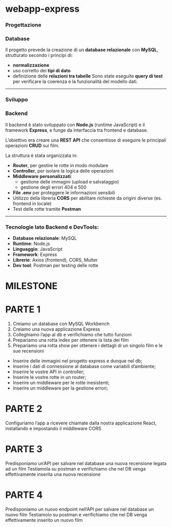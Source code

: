 # webapp-express

### **Progettazione**

### **Database**

Il progetto prevede la creazione di un **database relazionale** con **MySQL**, strutturato secondo i principi di:

- **normalizzazione**
- uso corretto dei **tipi di dato**
- definizione delle **relazioni tra tabelle**
  Sono state eseguite **query di test** per verificare la coerenza e la funzionalità del modello dati.

---

### **Sviluppo**

### **Backend**

Il backend è stato sviluppato con **Node.js** (runtime JavaScript) e il framework **Express**, e funge da interfaccia tra frontend e database.

L’obiettivo era creare una **REST API** che consentisse di eseguire le principali operazioni **CRUD** sui film.

La struttura è stata organizzata in:

- **Router**, per gestire le rotte in modo modulare
- **Controller**, per isolare la logica delle operazioni
- **Middleware personalizzati**:
  - gestione delle immagini (upload e salvataggio)
  - gestione degli errori 404 e 500
- **File .env** per proteggere le informazioni sensibili
- Utilizzo della libreria **CORS** per abilitare richieste da origini diverse (es. frontend in locale)
- Test delle rotte tramite **Postman**

---

### **Tecnologie lato Backend e DevTools:**

- **Database relazionale**: MySQL
- **Runtime**: Node.js
- **Linguaggio**: JavaScript
- **Framework**: Express
- **Librerie**: Axios (frontend), CORS, Multer
- **Dev tool**: Postman per testing delle rotte

# MILESTONE

# PARTE 1

<!-- Esercizio -->

1. Creiamo un database con MySQL Workbench
2. Creiamo una nuova applicazione Express
3. Colleghiamo l’app al db e verifichiamo che tutto funzioni
4. Prepariamo una rotta index per ottenere la lista dei film
5. Prepariamo una rotta show per ottenere i dettagli di un singolo film e le sue recensioni

<!-- Bonus -->

- Inserire delle immagini nel progetto express e dunque nel db;
- Inserire i dati di connessione al database come variabili d’ambiente;
- Inserire le vostre API in controller;
- Inserire le vostre rotte in un router;
- Inserire un middleware per le rotte inesistenti;
- Inserire un middleware per la gestione errori;

# PARTE 2

Configuriamo l’app a ricevere chiamate dalla nostra applicazione React, installando e impostando il middleware CORS

# PARTE 3

Predisponiamo un’API per salvare nel database una nuova recensione legata ad un film
Testiamola su postman e verifichiamo che nel DB venga effettivamente inserita una nuova recensione

# PARTE 4

Predisponiamo un nuovo endpoint nell’API per salvare nel database un nuovo film
Testiamolo su postman e verifichiamo che nel DB venga effettivamente inserito un nuovo film
